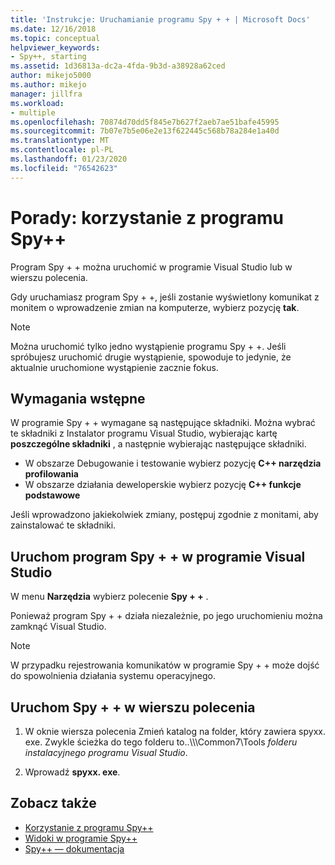 ```yaml
---
title: 'Instrukcje: Uruchamianie programu Spy + + | Microsoft Docs'
ms.date: 12/16/2018
ms.topic: conceptual
helpviewer_keywords:
- Spy++, starting
ms.assetid: 1d36813a-dc2a-4fda-9b3d-a38928a62ced
author: mikejo5000
ms.author: mikejo
manager: jillfra
ms.workload:
- multiple
ms.openlocfilehash: 70874d70dd5f845e7b627f2aeb7ae51bafe45995
ms.sourcegitcommit: 7b07e7b5e06e2e13f622445c568b78a284e1a40d
ms.translationtype: MT
ms.contentlocale: pl-PL
ms.lasthandoff: 01/23/2020
ms.locfileid: "76542623"
---
```

# <a name="how-to-start-spy"></a>Porady: korzystanie z programu Spy++

Program Spy + + można uruchomić w programie Visual Studio lub w wierszu polecenia.

 Gdy uruchamiasz program Spy + +, jeśli zostanie wyświetlony komunikat z monitem o wprowadzenie zmian na komputerze, wybierz pozycję **tak**.

> [!NOTE]
> Można uruchomić tylko jedno wystąpienie programu Spy + +. Jeśli spróbujesz uruchomić drugie wystąpienie, spowoduje to jedynie, że aktualnie uruchomione wystąpienie zacznie fokus.

## <a name="prerequisites"></a>Wymagania wstępne

W programie Spy + + wymagane są następujące składniki. Można wybrać te składniki z Instalator programu Visual Studio, wybierając kartę **poszczególne składniki** , a następnie wybierając następujące składniki.

* W obszarze Debugowanie i testowanie wybierz pozycję  **C++ narzędzia profilowania**
* W obszarze działania deweloperskie wybierz pozycję  **C++ funkcje podstawowe**

Jeśli wprowadzono jakiekolwiek zmiany, postępuj zgodnie z monitami, aby zainstalować te składniki.

## <a name="start-spy-from-visual-studio"></a>Uruchom program Spy + + w programie Visual Studio

W menu **Narzędzia** wybierz polecenie **Spy + +** .

Ponieważ program Spy + + działa niezależnie, po jego uruchomieniu można zamknąć Visual Studio.

> [!NOTE]
> W przypadku rejestrowania komunikatów w programie Spy + + może dojść do spowolnienia działania systemu operacyjnego.

## <a name="start-spy-at-a-command-prompt"></a>Uruchom Spy + + w wierszu polecenia

1. W oknie wiersza polecenia Zmień katalog na folder, który zawiera spyxx. exe. Zwykle ścieżka do tego folderu to..\\\\\Common7\Tools *folderu instalacyjnego programu Visual Studio*.

2. Wprowadź **spyxx. exe**.

## <a name="see-also"></a>Zobacz także
- [Korzystanie z programu Spy++](../debugger/using-spy-increment.md)
- [Widoki w programie Spy++](../debugger/spy-increment-views.md)
- [Spy++ — dokumentacja](../debugger/spy-increment-reference.md)

